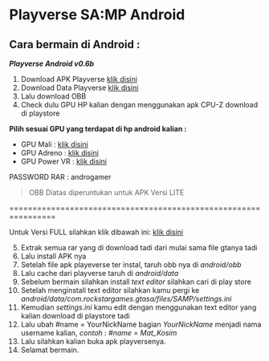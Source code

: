 ﻿# Playverse SA:MP Android

## Cara bermain di Android : 
***Playverse Android v0.6b***
1. Download APK Playverse [klik disini](https://drive.google.com/file/d/1V5zpZ2FIXIKuFwWI37XXaN6YIjz-Ki9n/view)
2. Download Data Playverse [klik disini](https://drive.google.com/file/d/1rNQ5me8u61ZEb1CIhks1I52w8BA6d5oE/view)
3. Lalu download OBB
4. Check dulu GPU HP kalian dengan menggunakan apk CPU-Z download di playstore

**Pilih sesuai GPU yang terdapat di hp android kalian :**
 
- GPU Mali : [klik disini](https://drive.google.com/file/d/1P1VGA40JL5HYwDmcLkG4UqyYL--59Fwn/view ) 
- GPU Adreno : [klik disini](https://drive.google.com/file/d/1CF-d_hii0dUywZFNZaj5whWYK3uaF0Qd/view ) 
- GPU Power VR : [klik disini](https://drive.google.com/file/d/1c_PTsgWHPH5iwXQl-FFWqXnfJHvqFvmk/view ) 

PASSWORD RAR : androgamer 

> OBB Diatas diperuntukan untuk APK Versi LITE

================================================================ 

Untuk Versi FULL silahkan klik dibawah ini: [klik disini](https://drive.google.com/open?id=1D77mOzlcHSAHCH_RzIftQ0nU0Kb_L4wY ) 

5. Extrak semua rar yang di download tadi dari mulai sama file gtanya tadi 
6. Lalu install APK nya 
7. Setelah file apk playeverse ter instal, taruh obb nya di *android/obb*
8. Lalu cache dari playverse taruh di *android/data*
9. Sebelum bermain silahkan install *text editor* silahkan cari di play store
10. Setelah menginstall text editor silahkan kamu pergi ke *android/data/com.rockstargames.gtasa/files/SAMP/settings.ini*
11. Kemudian *settings.ini* kamu edit dengan menggunakan text editor yang kalian download di playstore tadi
12. Lalu ubah #name = YourNickName bagian *YourNickName* menjadi nama username kalian, *contoh : #name = Mat_Kosim*
13. Lalu silahkan kalian buka apk playversenya.
14. Selamat bermain.

